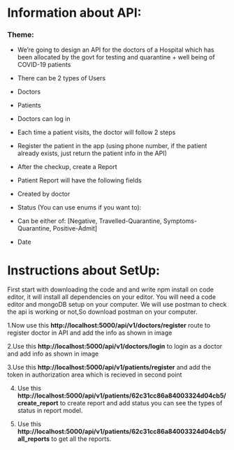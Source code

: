 # Information about API:
### Theme:
- We’re going to design an API for the doctors of a Hospital which has been allocated by the
govt for testing and quarantine + well being of COVID-19 patients
- There can be 2 types of Users
- Doctors
- Patients
- Doctors can log in
- Each time a patient visits, the doctor will follow 2 steps
- Register the patient in the app (using phone number, if the patient already exists, just
return the patient info in the API)
- After the checkup, create a Report
- Patient Report will have the following fields
- Created by doctor
- Status (You can use enums if you want to):
- Can be either of: [Negative, Travelled-Quarantine, Symptoms-Quarantine,
Positive-Admit]

- Date

# Instructions about SetUp:

First start with downloading the code and and write npm install on code editor, it will install all dependencies on your editor.
You will need a code editor and mongoDB setup on your computer.
We will use postman to check the api is working or not,So download postman on your computer.

1.Now use this **http://localhost:5000/api/v1/doctors/register** route to register doctor in API and add the info as shown in image




2.Use this **http://localhost:5000/api/v1/doctors/login** to login as a doctor and add info as shown in image



3.Use this **http://localhost:5000/api/v1/patients/register** and add the token in authorization area which is recieved in second point




4. Use this **http://localhost:5000/api/v1/patients/62c31cc86a84003324d04cb5/create_report** to create report and add status you can see the types of 
   status in report model.




5. Use this **http://localhost:5000/api/v1/patients/62c31cc86a84003324d04cb5/all_reports** to get all the reports.






